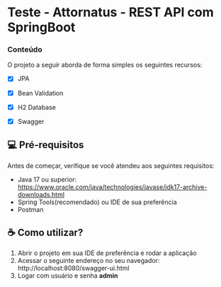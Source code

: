 # Teste - Attornatus - REST API com SpringBoot

### Conteúdo

O projeto a seguir aborda de forma simples os seguintes recursos:

- [x] JPA
- [x] Bean Validation
- [x] H2 Database
- [x] Swagger


## 💻 Pré-requisitos
Antes de começar, verifique se você atendeu aos seguintes requisitos:
* Java 17 ou superior: https://www.oracle.com/java/technologies/javase/jdk17-archive-downloads.html
* Spring Tools(recomendado) ou IDE de sua preferência
* Postman


## ☕ Como utilizar?

  1. Abrir o projeto em sua IDE de preferência e rodar a aplicação
  2. Acessar o seguinte endereço no seu navegador: http://localhost:8080/swagger-ui.html
  3. Logar com usuário e senha **admin**